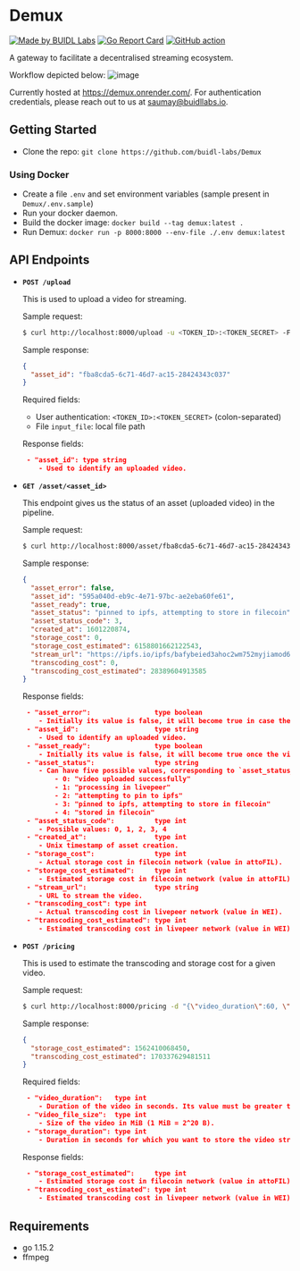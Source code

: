 # Demux

[![Made by BUIDL Labs](https://img.shields.io/badge/made%20by-BUIDL%20Labs-informational.svg)](https://buidllabs.io)
[![Go Report Card](https://goreportcard.com/badge/github.com/buidl-labs/Demux)](https://goreportcard.com/report/github.com/buidl-labs/Demux)
[![GitHub action](https://github.com/buidl-labs/Demux/workflows/Tests/badge.svg)](https://github.com/buidl-labs/Demux/actions)

A gateway to facilitate a decentralised streaming ecosystem.

Workflow depicted below:
![image](https://user-images.githubusercontent.com/24296199/94940814-a9f57f80-04f1-11eb-9616-783c6ac207d1.png)


Currently hosted at https://demux.onrender.com/. For authentication credentials, please reach out to us at [saumay@buidllabs.io](saumay@buidllabs.io).

## Getting Started

- Clone the repo: `git clone https://github.com/buidl-labs/Demux`

### Using Docker

- Create a file `.env` and set environment variables (sample present in `Demux/.env.sample`)
- Run your docker daemon.
- Build the docker image: `docker build --tag demux:latest .`
- Run Demux: `docker run -p 8000:8000 --env-file ./.env demux:latest`

## API Endpoints

- **`POST /upload`**

  This is used to upload a video for streaming.

  Sample request:

  ```bash
  $ curl http://localhost:8000/upload -u <TOKEN_ID>:<TOKEN_SECRET> -F input_file=@/Users/johndoe/hello.mp4
  ```

  Sample response:

  ```json
  {
    "asset_id": "fba8cda5-6c71-46d7-ac15-28424343c037"
  }
  ```

  Required fields:

  - User authentication: `<TOKEN_ID>:<TOKEN_SECRET>` (colon-separated)
  - File `input_file`: local file path

  Response fields:

  ```json
   - "asset_id": type string
      - Used to identify an uploaded video.
  ```

- **`GET /asset/<asset_id>`**

  This endpoint gives us the status of an asset (uploaded video) in the pipeline.

  Sample request:

  ```bash
  $ curl http://localhost:8000/asset/fba8cda5-6c71-46d7-ac15-28424343c037
  ```

  Sample response:

  ```json
  {
    "asset_error": false,
    "asset_id": "595a040d-eb9c-4e71-97bc-ae2eba60fe61",
    "asset_ready": true,
    "asset_status": "pinned to ipfs, attempting to store in filecoin",
    "asset_status_code": 3,
    "created_at": 1601220874,
    "storage_cost": 0,
    "storage_cost_estimated": 6158801662122543,
    "stream_url": "https://ipfs.io/ipfs/bafybeied3ahoc2wm752myjiamod6tzvyujvxtikpl2pcy2it4loyiu63ni/root.m3u8",
    "transcoding_cost": 0,
    "transcoding_cost_estimated": 28389604913585
  }
  ```

  Response fields:

  ```json
   - "asset_error":                type boolean
      - Initially its value is false, it will become true in case there is an error.
   - "asset_id":                   type string
      - Used to identify an uploaded video.
   - "asset_ready":                type boolean
      - Initially its value is false, it will become true once the video is ready for streaming.
   - "asset_status":               type string
      - Can have five possible values, corresponding to `asset_status_code`:
          - 0: "video uploaded successfully"
          - 1: "processing in livepeer"
          - 2: "attempting to pin to ipfs"
          - 3: "pinned to ipfs, attempting to store in filecoin"
          - 4: "stored in filecoin"
   - "asset_status_code":          type int
      - Possible values: 0, 1, 2, 3, 4
   - "created_at":                 type int
      - Unix timestamp of asset creation.
   - "storage_cost":               type int
      - Actual storage cost in filecoin network (value in attoFIL).
   - "storage_cost_estimated":     type int
      - Estimated storage cost in filecoin network (value in attoFIL).
   - "stream_url":                 type string
      - URL to stream the video.
   - "transcoding_cost": type int
      - Actual transcoding cost in livepeer network (value in WEI).
   - "transcoding_cost_estimated": type int
      - Estimated transcoding cost in livepeer network (value in WEI).
  ```

- **`POST /pricing`**

  This is used to estimate the transcoding and storage cost for a given video.

  Sample request:

  ```bash
  $ curl http://localhost:8000/pricing -d "{\"video_duration\":60, \"video_file_size\":28, \"storage_duration\":2628005}"
  ```

  Sample response:

  ```json
  {
    "storage_cost_estimated": 1562410068450,
    "transcoding_cost_estimated": 170337629481511
  }
  ```

  Required fields:

  ```json
   - "video_duration":   type int
      - Duration of the video in seconds. Its value must be greater than `0`.
   - "video_file_size":  type int
      - Size of the video in MiB (1 MiB = 2^20 B).
   - "storage_duration": type int
      - Duration in seconds for which you want to store the video stream in filecoin. Its value must be between `2628003` and `315360000`.
  ```

  Response fields:

  ```json
   - "storage_cost_estimated":     type int
      - Estimated storage cost in filecoin network (value in attoFIL).
   - "transcoding_cost_estimated": type int
      - Estimated transcoding cost in livepeer network (value in WEI).
  ```

## Requirements

- go 1.15.2
- ffmpeg
